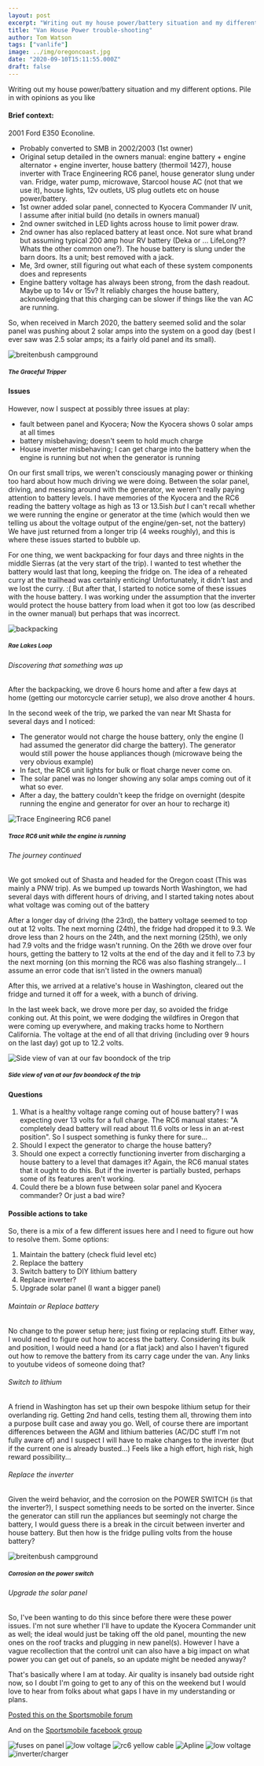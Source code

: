 ```yaml
---
layout: post
excerpt: "Writing out my house power/battery situation and my different options. Pile in with opinions as you like"
title: "Van House Power trouble-shooting"
author: Tom Watson
tags: ["vanlife"]
image: ../img/oregoncoast.jpg
date: "2020-09-10T15:11:55.000Z"
draft: false
---
```


Writing out my house power/battery situation and my different options. Pile in with opinions as you like

#### Brief context:
2001 Ford E350 Econoline. 
- Probably converted to SMB in 2002/2003 (1st owner)
- Original setup detailed in the owners manual: engine battery + engine alternator + engine inverter, house battery (thermoil 1427), house inverter with Trace Engineering RC6 panel, house generator slung under van. Fridge, water pump, microwave, Starcool house AC (not that we use it), house lights, 12v outlets, US plug outlets etc on house power/battery.
- 1st owner added solar panel, connected to Kyocera Commander IV unit, I assume after initial build (no details in owners manual)
- 2nd owner switched in LED lights across house to limit power draw.
- 2nd owner has also replaced battery at least once. Not sure what brand but assuming typical 200 amp hour RV battery (Deka or ... LifeLong?? Whats the other common one?). The house battery is slung under the barn doors. Its a unit; best removed with a jack.
- Me, 3rd owner, still figuring out what each of these system components does and represents
- Engine battery voltage has always been strong, from the dash readout. Maybe up to 14v or 15v? It reliably charges the house battery, acknowledging that this charging can be slower if things like the van AC are running.

So, when received in March 2020, the battery seemed solid and the solar panel was pushing about 2 solar amps into the system on a good day (best I ever saw was 2.5 solar amps; its a fairly old panel and its small).

![breitenbush campground](/img/breitenbush.jpg)
##### <sup>The Graceful Tripper</sup>

#### Issues
However, now I suspect at possibly three issues at play:
- fault between panel and Kyocera; Now the Kyocera shows 0 solar amps at all times
- battery misbehaving; doesn't seem to hold much charge
- House inverter misbehaving; I can get charge into the battery when the engine is running but not when the generator is running

On our first small trips, we weren't consciously managing power or thinking too hard about how much driving we were doing. Between the solar panel, driving, and messing around with the generator, we weren't really paying attention to battery levels. I have memories of the Kyocera and the RC6 reading the battery voltage as high as 13 or 13.5ish *but* I can't recall whether we were running the engine or generator at the time (which would then we telling us about the voltage output of the engine/gen-set, not the battery)
We have just returned from a longer trip (4 weeks roughly), and this is where these issues started to bubble up.

For one thing, we went backpacking for four days and three nights in the middle Sierras (at the very start of the trip). I wanted to test whether the battery would last that long, keeping the fridge on. The idea of a reheated curry at the trailhead was certainly enticing! Unfortunately, it didn't last and we lost the curry. :(
But after that, I started to notice some of these issues with the house battery. I was working under the assumption that the inverter would protect the house battery from load when it got too low (as described in the owner manual) but perhaps that was incorrect.

![backpacking](/img/backpacking.jpg)
##### <sup>Rae Lakes Loop</sup>

###### Discovering that something was up

After the backpacking, we drove 6 hours home and after a few days at home (getting our motorcycle carrier setup), we also drove another 4 hours.

In the second week of the trip, we parked the van near Mt Shasta for several days and I noticed:
- The generator would not charge the house battery, only the engine (I had assumed the generator did charge the battery). The generator would still power the house appliances though (microwave being the very obvious example)
- In fact, the RC6 unit lights for bulk or float charge never come on.
- The solar panel was no longer showing any solar amps coming out of it what so ever.
- After a day, the battery couldn't keep the fridge on overnight (despite running the engine and generator for over an hour to recharge it)

![Trace Engineering RC6 panel](/img/tracerc6.jpg)
##### <sup>Trace RC6 unit while the engine is running</sup>

###### The journey continued

We got smoked out of Shasta and headed for the Oregon coast (This was mainly a PNW trip). As we bumped up towards North Washington, we had several days with different hours of driving, and I started taking notes about what voltage was coming out of the battery

After a longer day of driving (the 23rd), the battery voltage seemed to top out at 12 volts. The next morning (24th), the fridge had dropped it to 9.3. We drove less than 2 hours on the 24th, and the next morning (25th), we only had 7.9 volts and the fridge wasn't running. On the 26th we drove over four hours, getting the battery to 12 volts at the end of the day and it fell to 7.3 by the next morning (on this morning the RC6 was also flashing strangely... I assume an error code that isn't listed in the owners manual)

After this, we arrived at a relative's house in Washington, cleared out the fridge and turned it off for a week, with a bunch of driving.

In the last week back, we drove more per day, so avoided the fridge conking out. At this point, we were dodging the wildfires in Oregon that were coming up everywhere, and making tracks home to Northern California. The voltage at the end of all that driving (including over 9 hours on the last day) got up to 12.2 volts.

![Side view of van at our fav boondock of the trip](/img/sidecoast.jpg)
##### <sup>Side view of van at our fav boondock of the trip</sup>

#### Questions
1. What is a healthy voltage range coming out of house battery? I was expecting over 13 volts for a full charge. The RC6 manual states: "A completely dead battery will read about 11.6 volts or less in an at-rest position". So I suspect something is funky there for sure...
1. Should I expect the generator to charge the house battery?
1. Should one expect a correctly functioning inverter from discharging a house battery to a level that damages it? Again, the RC6 manual states that it ought to do this. But if the inverter is partially busted, perhaps some of its features aren't working.
1. Could there be a blown fuse between solar panel and Kyocera commander? Or just a bad wire?

#### Possible actions to take
So, there is a mix of a few different issues here and I need to figure out how to resolve them.
Some options:
1. Maintain the battery (check fluid level etc)
1. Replace the battery
1. Switch battery to DIY lithium battery
1. Replace inverter?
1. Upgrade solar panel (I want a bigger panel)

###### Maintain or Replace battery
No change to the power setup here; just fixing or replacing stuff. Either way, I would need to figure out how to access the battery. Considering its bulk and position, I would need a hand (or a flat jack) and also I haven't figured out how to remove the battery from its carry cage under the van. Any links to youtube videos of someone doing that?

###### Switch to lithium
A friend in Washington has set up their own bespoke lithium setup for their overlanding rig. Getting 2nd hand cells, testing them all, throwing them into a purpose built case and away you go. Well, of course there are important differences between the AGM and lithium batteries (AC/DC stuff I'm not fully aware of) and I suspect I will have to  make changes to the inverter (but if the current one is already busted...)
Feels like a high effort, high risk, high reward possibility...

###### Replace the inverter
Given the weird behavior, and the corrosion on the POWER SWITCH (is that the inverter?), I suspect something needs to be sorted on the inverter. Since the generator can still run the appliances but seemingly not charge the battery, I would guess there is a break in the circuit between inverter and house battery. But then how is the fridge pulling volts from the house battery? 

![breitenbush campground](/img/powerswitch.jpg)
##### <sup>Corrosion on the power switch</sup>

###### Upgrade the solar panel
So, I've been wanting to do this since before there were these power issues. I'm not sure whether I'll have to update the Kyocera Commander unit as well; the ideal would just be taking off the old panel, mounting the new ones on the roof tracks and plugging in new panel(s). However I have a vague recollection that the control unit can also have a big impact on what power you can get out of panels, so an update might be needed anyway?

That's basically where I am at today. Air quality is insanely bad outside right now, so I doubt I'm going to get to any of this on the weekend but I would love to hear from folks about what gaps I have in my understanding or plans.

[Posted this on the Sportsmobile forum](https://www.sportsmobileforum.com/forums/f20/van-house-power-trouble-shooting-26974.html#post281313)

And on the [Sportsmobile facebook group](https://www.facebook.com/groups/63027624960/permalink/10158282697314961)

![fuses on panel](/img/fuses-on-panel.jpg)
![low voltage](/img/low-voltage-panel.jpg)
![rc6 yellow cable](/img/RC6-yellow.jpg)
![Apline](/img/Apline.jpg)
![low voltage](/img/HI-AMP-BUSS-135A.jpg)
![inverter/charger](/img/traceM2512.jpg)